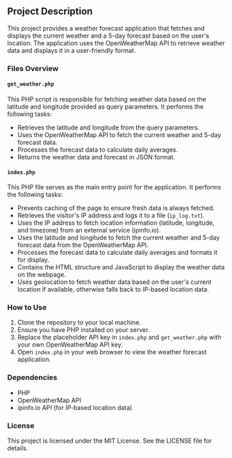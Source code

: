 ## Project Description

This project provides a weather forecast application that fetches and displays the current weather and a 5-day forecast based on the user's location. The application uses the OpenWeatherMap API to retrieve weather data and displays it in a user-friendly format.

### Files Overview

#### `get_weather.php`

This PHP script is responsible for fetching weather data based on the latitude and longitude provided as query parameters. It performs the following tasks:
- Retrieves the latitude and longitude from the query parameters.
- Uses the OpenWeatherMap API to fetch the current weather and 5-day forecast data.
- Processes the forecast data to calculate daily averages.
- Returns the weather data and forecast in JSON format.

#### `index.php`

This PHP file serves as the main entry point for the application. It performs the following tasks:
- Prevents caching of the page to ensure fresh data is always fetched.
- Retrieves the visitor's IP address and logs it to a file (`ip_log.txt`).
- Uses the IP address to fetch location information (latitude, longitude, and timezone) from an external service (ipinfo.io).
- Uses the latitude and longitude to fetch the current weather and 5-day forecast data from the OpenWeatherMap API.
- Processes the forecast data to calculate daily averages and formats it for display.
- Contains the HTML structure and JavaScript to display the weather data on the webpage.
- Uses geolocation to fetch weather data based on the user's current location if available, otherwise falls back to IP-based location data.

### How to Use

1. Clone the repository to your local machine.
2. Ensure you have PHP installed on your server.
3. Replace the placeholder API key in `index.php` and `get_weather.php` with your own OpenWeatherMap API key.
4. Open `index.php` in your web browser to view the weather forecast application.

### Dependencies

- PHP
- OpenWeatherMap API
- ipinfo.io API (for IP-based location data)

### License

This project is licensed under the MIT License. See the LICENSE file for details.

